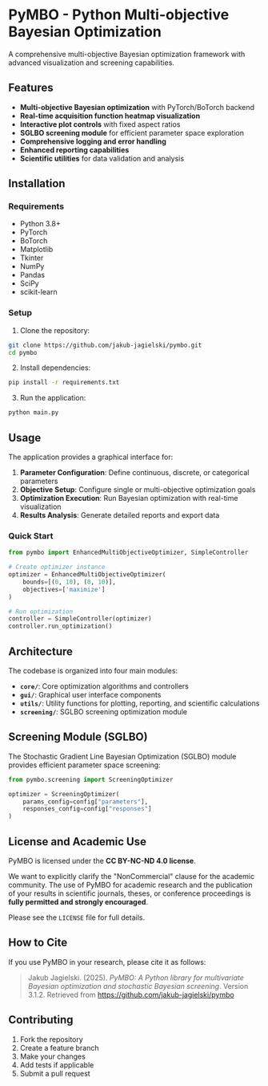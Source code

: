 # PyMBO - Python Multi-objective Bayesian Optimization

A comprehensive multi-objective Bayesian optimization framework with advanced visualization and screening capabilities.

## Features

- **Multi-objective Bayesian optimization** with PyTorch/BoTorch backend
- **Real-time acquisition function heatmap visualization**
- **Interactive plot controls** with fixed aspect ratios
- **SGLBO screening module** for efficient parameter space exploration
- **Comprehensive logging and error handling**
- **Enhanced reporting capabilities**
- **Scientific utilities** for data validation and analysis

## Installation

### Requirements

- Python 3.8+
- PyTorch
- BoTorch
- Matplotlib
- Tkinter
- NumPy
- Pandas
- SciPy
- scikit-learn

### Setup

1. Clone the repository:
```bash
git clone https://github.com/jakub-jagielski/pymbo.git
cd pymbo
```

2. Install dependencies:
```bash
pip install -r requirements.txt
```

3. Run the application:
```bash
python main.py
```

## Usage

The application provides a graphical interface for:

1. **Parameter Configuration**: Define continuous, discrete, or categorical parameters
2. **Objective Setup**: Configure single or multi-objective optimization goals
3. **Optimization Execution**: Run Bayesian optimization with real-time visualization
4. **Results Analysis**: Generate detailed reports and export data

### Quick Start

```python
from pymbo import EnhancedMultiObjectiveOptimizer, SimpleController

# Create optimizer instance
optimizer = EnhancedMultiObjectiveOptimizer(
    bounds=[(0, 10), (0, 10)],
    objectives=['maximize']
)

# Run optimization
controller = SimpleController(optimizer)
controller.run_optimization()
```

## Architecture

The codebase is organized into four main modules:

- **`core/`**: Core optimization algorithms and controllers
- **`gui/`**: Graphical user interface components  
- **`utils/`**: Utility functions for plotting, reporting, and scientific calculations
- **`screening/`**: SGLBO screening optimization module

## Screening Module (SGLBO)

The Stochastic Gradient Line Bayesian Optimization (SGLBO) module provides efficient parameter space screening:

```python
from pymbo.screening import ScreeningOptimizer

optimizer = ScreeningOptimizer(
    params_config=config["parameters"],
    responses_config=config["responses"]
)
```

## License and Academic Use

PyMBO is licensed under the **CC BY-NC-ND 4.0 license**.

We want to explicitly clarify the "NonCommercial" clause for the academic community. The use of PyMBO for academic research and the publication of your results in scientific journals, theses, or conference proceedings is **fully permitted and strongly encouraged**.

Please see the `LICENSE` file for full details.

## How to Cite

If you use PyMBO in your research, please cite it as follows:

> Jakub Jagielski. (2025). *PyMBO: A Python library for multivariate Bayesian optimization and stochastic Bayesian screening*. Version 3.1.2. Retrieved from https://github.com/jakub-jagielski/pymbo

## Contributing

1. Fork the repository
2. Create a feature branch
3. Make your changes
4. Add tests if applicable
5. Submit a pull request
